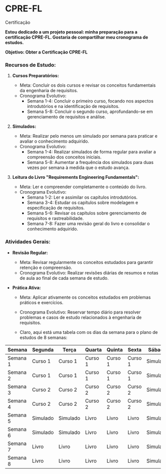 # CPRE-FL
Certificação  

**Estou dedicado a um projeto pessoal: minha preparação para a certificação CPRE-FL. Gostaria de compartilhar meu cronograma de estudos.**

**Objetivo: Obter a Certificação CPRE-FL**

### Recursos de Estudo:
1. **Cursos Preparatórios:**
   - Meta: Concluir os dois cursos e revisar os conceitos fundamentais da engenharia de requisitos.
   - Cronograma Evolutivo:
     - Semana 1-4: Concluir o primeiro curso, focando nos aspectos introdutórios e na identificação de requisitos.
     - Semana 5-8: Concluir o segundo curso, aprofundando-se em gerenciamento de requisitos e análise.
     
2. **Simulados:**
   - Meta: Realizar pelo menos um simulado por semana para praticar e avaliar o conhecimento adquirido.
   - Cronograma Evolutivo:
     - Semana 1-4: Realizar simulados de forma regular para avaliar a compreensão dos conceitos iniciais.
     - Semana 5-8: Aumentar a frequência dos simulados para duas vezes por semana à medida que o estudo avança.

3. **Leitura do Livro "Requirements Engineering Fundamentals":**
   - Meta: Ler e compreender completamente o conteúdo do livro.
   - Cronograma Evolutivo:
     - Semana 1-2: Ler e assimilar os capítulos introdutórios.
     - Semana 3-4: Estudar os capítulos sobre modelagem e especificação de requisitos.
     - Semana 5-6: Revisar os capítulos sobre gerenciamento de requisitos e rastreabilidade.
     - Semana 7-8: Fazer uma revisão geral do livro e consolidar o conhecimento adquirido.

### Atividades Gerais:
- **Revisão Regular:**
  - Meta: Revisar regularmente os conceitos estudados para garantir retenção e compreensão.
  - Cronograma Evolutivo: Realizar revisões diárias de resumos e notas de aula ao final de cada semana de estudo.

- **Prática Ativa:**
  - Meta: Aplicar ativamente os conceitos estudados em problemas práticos e exercícios.
  - Cronograma Evolutivo: Reservar tempo diário para resolver problemas e casos de estudo relacionados à engenharia de requisitos.
 
  - Claro, aqui está uma tabela com os dias da semana para o plano de estudos de 8 semanas:

| Semana  | Segunda | Terça   | Quarta  | Quinta  | Sexta   | Sábado | Domingo |
|---------|---------|---------|---------|---------|---------|--------|---------|
| Semana 1| Curso 1 | Curso 1 | Curso 1 | Curso 1 | Curso 1 |Simulado| Revisão |
| Semana 2| Curso 1 | Curso 1 | Curso 1 | Curso 1 | Curso 1 |Simulado| Revisão |
| Semana 3| Curso 2 | Curso 2 | Curso 2 | Curso 2 | Curso 2 |Simulado| Revisão |
| Semana 4| Curso 2 | Curso 2 | Curso 2 | Curso 2 | Curso 2 |Simulado| Revisão |
| Semana 5|Simulado |Simulado | Livro   | Livro   | Livro   |Simulado| Revisão |
| Semana 6|Simulado |Simulado | Livro   | Livro   | Livro   |Simulado| Revisão |
| Semana 7| Livro   | Livro   | Livro   | Livro   | Livro   |Simulado| Revisão |
| Semana 8| Livro   | Livro   | Livro   | Livro   | Livro   |Simulado| Revisão |
